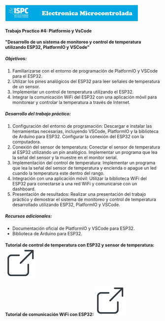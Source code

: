 [![Instituto](../assets/BannerElect.png)](../assets/BannerElect.png)

#### Trabajo Practico #4: Platformio y VsCode

#### "Desarrollo de un sistema de monitoreo y control de temperatura utilizando ESP32, PlatformIO y VSCode"

##### Objetivos:

1. Familiarizarse con el entorno de programación de PlatformIO y VSCode para el ESP32.
2. Utilizar los pines analógicos del ESP32 para leer señales de temperatura de un sensor.
3. Implementar un control de temperatura utilizando el ESP32. 
4. Integrar la comunicación WiFi del ESP32 con una aplicación móvil para monitorear y controlar la temperatura a través de Internet.

##### Desarrollo del trabajo práctico:

1. Configuración del entorno de programación: Descargar e instalar las herramientas necesarias, incluyendo VSCode, PlatformIO y la biblioteca de
Arduino para ESP32. Configurar la conexión del ESP32 con la computadora.
2. Conexión del sensor de temperatura: Conectar el sensor de temperatura al ESP32 utilizando un pin analógico. Implementar un programa que lea la
señal del sensor y la muestre en el monitor serial.
3. Implementación del control de temperatura: Implementar un programa que
lea la señal del sensor de temperatura y encienda o apague un led cuando la temperatura este dentro del rango.
4. Integración con una aplicación móvil: Utilizar la biblioteca WiFi del ESP32 para conectarse a una red WiFi y comunicarse con un dashboard.
5. Presentación de resultados: Realizar una presentación del trabajo práctico y demostrar el sistema de monitoreo y control de temperatura desarrollado
utilizando ESP32, PlatformIO y VSCode.

##### Recursos adicionales:

* Documentación oficial de PlatformIO y VSCode para ESP32.
* Biblioteca de Arduino para ESP32.
#### Tutorial de control de temperatura con ESP32 y sensor de temperatura: [![Tutorial](../assets/linkvideo.png)](https://randomnerdtutorials.com/esp32-temperature-controlled-relayarduino-ide/)

#### Tutorial de comunicación WiFi con ESP32: [![Tutorial](../assets/linkvideo.png)](https://randomnerdtutorials.com/esp32-web-server-arduino-ide/)